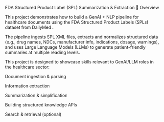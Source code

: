 FDA Structured Product Label (SPL) Summarization & Extraction
📌 Overview

This project demonstrates how to build a GenAI + NLP pipeline for healthcare documents using the FDA Structured Product Labels (SPLs) dataset from DailyMed
.

The pipeline ingests SPL XML files, extracts and normalizes structured data (e.g., drug names, NDCs, manufacturer info, indications, dosage, warnings), and uses Large Language Models (LLMs) to generate patient-friendly summaries at multiple reading levels.

This project is designed to showcase skills relevant to GenAI/LLM roles in the healthcare sector:

Document ingestion & parsing

Information extraction

Summarization & simplification

Building structured knowledge APIs

Search & retrieval (optional)
